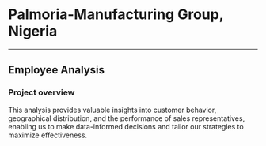 # Palmoria-Manufacturing Group, Nigeria 
---
## Employee Analysis 

### Project overview 

This analysis provides valuable insights into customer behavior, geographical distribution, and the performance of sales representatives, enabling us to make data-informed decisions and tailor our strategies to maximize effectiveness.
